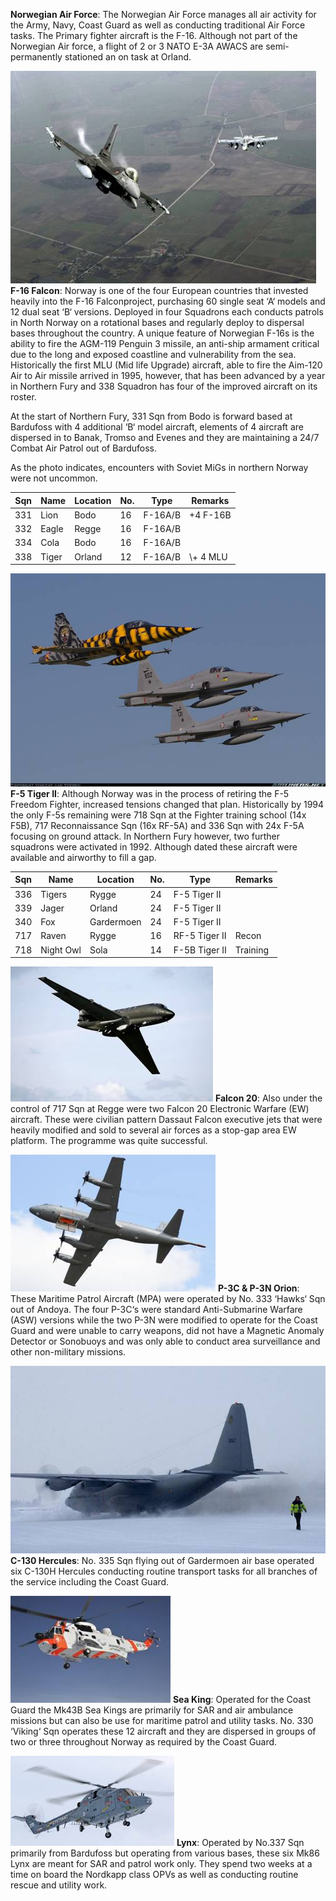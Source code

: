 **Norwegian Air Force**: The Norwegian Air Force manages all air activity for the Army, Navy, Coast Guard as well as conducting traditional Air Force tasks. The Primary fighter aircraft is the F-16. Although not part of the Norwegian Air force, a flight of 2 or 3 NATO E-3A AWACS are semi-permanently stationed an on task at Orland.

![](/assets/images/nato/no/af/image001.jpg) **F-16 Falcon**: Norway is one of the four European countries that invested heavily into the F-16 Falconproject, purchasing 60 single seat ‘A‘ models and 12 dual seat ‘B‘ versions. Deployed in four Squadrons each conducts patrols in North Norway on a rotational bases and regularly deploy to dispersal bases throughout the country. A unique feature of Norwegian F-16s is the ability to fire the AGM-119 Penguin 3 missile, an anti-ship armament critical due to the long and exposed coastline and vulnerability from the sea. Historically the first MLU (Mid life Upgrade) aircraft, able to fire the Aim-120 Air to Air missile arrived in 1995, however, that has been advanced by a year in Northern Fury and 338 Squadron has four of the improved aircraft on its roster.

At the start of Northern Fury, 331 Sqn from Bodo is forward based at Bardufoss with 4 additional ‘B‘ model aircraft, elements of 4 aircraft are dispersed in to Banak, Tromso and Evenes and they are maintaining a 24/7 Combat Air Patrol out of Bardufoss.

As the photo indicates, encounters with Soviet MiGs in northern Norway were not uncommon.

| Sqn | Name  | Location | No. | Type    | Remarks   |
| --- | ----- | -------- | --- | ------- | --------- |
| 331 | Lion  | Bodo     | 16  | F-16A/B | +4 F-16B  |
| 332 | Eagle | Regge    | 16  | F-16A/B |           |
| 334 | Cola  | Bodo     | 16  | F-16A/B |           |
| 338 | Tiger | Orland   | 12  | F-16A/B | \\+ 4 MLU |

![](/assets/images/nato/no/af/image002.jpg) **F-5 Tiger II**: Although Norway was in the process of retiring the F-5 Freedom Fighter, increased tensions changed that plan. Historically by 1994 the only F-5s remaining were 718 Sqn at the Fighter training school (14x F5B), 717 Reconnaissance Sqn (16x RF-5A) and 336 Sqn with 24x F-5A focusing on ground attack. In Northern Fury however, two further squadrons were activated in 1992. Although dated these aircraft were available and airworthy to fill a gap.

| Sqn | Name      | Location   | No. | Type          | Remarks  |
| --- | --------- | ---------- | --- | ------------- | -------- |
| 336 | Tigers    | Rygge      | 24  | F-5 Tiger II  |          |
| 339 | Jager     | Orland     | 24  | F-5 Tiger II  |          |
| 340 | Fox       | Gardermoen | 24  | F-5 Tiger II  |          |
| 717 | Raven     | Rygge      | 16  | RF-5 Tiger II | Recon    |
| 718 | Night Owl | Sola       | 14  | F-5B Tiger II | Training |

![](/assets/images/nato/no/af/image003.jpg) **Falcon 20**: Also under the control of 717 Sqn at Regge were two Falcon 20 Electronic Warfare (EW) aircraft. These were civilian pattern Dassaut Falcon executive jets that were heavily modified and sold to several air forces as a stop-gap area EW platform. The programme was quite successful.

![](/assets/images/nato/no/af/image004.jpg) **P-3C & P-3N Orion**: These Maritime Patrol Aircraft (MPA) were operated by No. 333 ‘Hawks‘ Sqn out of Andoya. The four P-3C‘s were standard Anti-Submarine Warfare (ASW) versions while the two P-3N were modified to operate for the Coast Guard and were unable to carry weapons, did not have a Magnetic Anomaly Detector or Sonobuoys and was only able to conduct area surveillance and other non-military missions.

![](/assets/images/nato/no/af/image005.jpg) **C-130 Hercules**: No. 335 Sqn flying out of Gardermoen air base operated six C-130H Hercules conducting routine transport tasks for all branches of the service including the Coast Guard.

![](/assets/images/nato/no/af/image006.jpg) **Sea King**: Operated for the Coast Guard the Mk43B Sea Kings are primarily for SAR and air ambulance missions but can also be use for maritime patrol and utility tasks. No. 330 ‘Viking‘ Sqn operates these 12 aircraft and they are dispersed in groups of two or three throughout Norway as required by the Coast Guard.

![](/assets/images/nato/no/af/image007.jpg) **Lynx**: Operated by No.337 Sqn primarily from Bardufoss but operating from various bases, these six Mk86 Lynx are meant for SAR and patrol work only. They spend two weeks at a time on board the Nordkapp class OPVs as well as conducting routine rescue and utility work.

